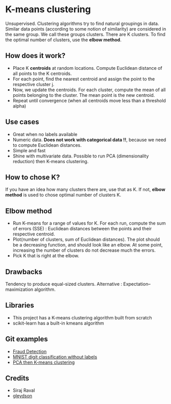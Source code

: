 # K-means clustering
Unsupervised. Clustering algorithms try to find natural groupings in data. 
Similar data points (according to some notion of similarity) are considered in the same group. 
We call these groups clusters. There are K clusters. To find the optimal number of clusters, use the **elbow method**.

## How does it work?

* Place K **centroids** at random locations. Compute Euclidean distance of all points to the K centroids. 
* For each point, find the nearest centroid and assign the point to the respective cluster j.
* Now, we update the centroids. For each cluster, compute the mean of all points belonging to the cluster. The mean point 
is the new centroid.
* Repeat until convergence (when all centroids move less than a threshold alpha)

## Use cases

* Great when no labels available
* Numeric data. **Does not work with categorical data !!**, because we need to compute Euclidean distances. 
* Simple and fast
* Shine with multivariate data. Possible to run PCA (dimensionality reduction) then K-means clustering.

## How to chose K?

If you have an idea how many clusters there are, use that as K. If not, **elbow method** is used to chose optimal number of clusters K.

## Elbow method

* Run K-means for a range of values for K. For each run, compute the sum of errors (SSE) : Euclidean distances between the points and their respective centroid. 
* Plot(number of clusters, sum of Euclidean distances). The plot should be a decreasing function, and should look like an elbow.
At some point, increasing the number of clusters do not decrease much the errors.
* Pick K that is right at the elbow. 

## Drawbacks

Tendency to produce equal-sized clusters. Alternative : Expectation–maximization algorithm.

## Libraries 
* This project has a K-means clustering algorithm built from scratch 
* scikit-learn has a built-in kmeans algorithm

## Git examples

* [Fraud Detection](https://github.com/georgymh/ml-fraud-detection) 
* [MNIST digit classification without labels](https://github.com/Datamine/MNIST-K-Means-Clustering/blob/master/Kmeans.ipynb) 
* [PCA then K-means clustering](https://github.com/yesblogger/Data_Science/blob/master/K-means_from_scratch/K-means_clustering.ipynb)

## Credits

* Siraj Raval
* [gleydson](https://github.com/gleydson404)
